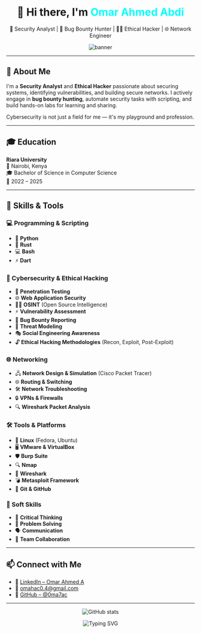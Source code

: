 <h1 align="center">
  👋 Hi there, I'm <span style="color:#00ffff;">Omar Ahmed Abdi</span>
</h1>

<p align="center">
  💼 Security Analyst | 🐞 Bug Bounty Hunter | 🧑‍💻 Ethical Hacker | 🌐 Network Engineer  
</p>

<p align="center">
  <img src="https://capsule-render.vercel.app/api?type=wave&color=0:00c3ff,100:8e54e9&height=180&section=header&text=Welcome%20to%20My%20Profile!&fontColor=ffffff&fontSize=35&animation=fadeIn" alt="banner"/>
</p>


---

## 🚀 About Me

I'm a **Security Analyst** and **Ethical Hacker** passionate about securing systems, identifying vulnerabilities, and building secure networks. I actively engage in **bug bounty hunting**, automate security tasks with scripting, and build hands-on labs for learning and sharing.

Cybersecurity is not just a field for me — it's my playground and profession.

---

## 🎓 Education

**Riara University**  
📍 Nairobi, Kenya  
🎓 Bachelor of Science in Computer Science  
📅 2022 – 2025

---

## 🧠 Skills & Tools

### 💻 Programming & Scripting
- 🐍 **Python**
- 🦀 **Rust**
- 💻 **Bash**
- ⚡ **Dart**

### 🔐 Cybersecurity & Ethical Hacking
- 🔨 **Penetration Testing**
- 🌐 **Web Application Security**
- 🕵️‍♂️ **OSINT** (Open Source Intelligence)
- ⚡ **Vulnerability Assessment**
- 🐞 **Bug Bounty Reporting**
- 🧠 **Threat Modeling**
- 🎭 **Social Engineering Awareness**
- 🔓 **Ethical Hacking Methodologies** (Recon, Exploit, Post-Exploit)

### 🌐 Networking
- 🖧 **Network Design & Simulation** (Cisco Packet Tracer)
- 🌐 **Routing & Switching**
- 🛠️ **Network Troubleshooting**
- 🔒 **VPNs & Firewalls**
- 🔍 **Wireshark Packet Analysis**

### 🛠️ Tools & Platforms
- 🐧 **Linux** (Fedora, Ubuntu)
- 🖥️ **VMware & VirtualBox**
- 🛡️ **Burp Suite**
- 🔍 **Nmap**
- 🔐 **Wireshark**
- 💣 **Metasploit Framework**
- 🔄 **Git & GitHub**

### 💬 Soft Skills
- 🤔 **Critical Thinking**
- 🧩 **Problem Solving**
- 🗣️ **Communication**
- 🤝 **Team Collaboration**

---

## 📫 Connect with Me

- 🔗 [LinkedIn – Omar Ahmed A](https://www.linkedin.com/in/omar-ahmed-a-27795717b/)
- 📧 omahac0.4@gmail.com  
- 🐙 [GitHub – @0ma7ac](https://github.com/0ma7ac)

---

<p align="center">
  <img src="https://github-readme-stats.vercel.app/api?username=0ma7ac&show_icons=true&theme=radical" alt="GitHub stats"/>
</p>

<p align="center">
  <img src="https://readme-typing-svg.herokuapp.com?font=Fira+Code&weight=500&size=22&pause=1000&color=00FFFF&center=true&vCenter=true&width=435&lines=White+Hacker+%7C+Bug+Bounty+Hunter;Cybersecurity+is+my+playground.;Breaking+and+Securing+Systems%F0%9F%94%91" alt="Typing SVG"/>
</p>
